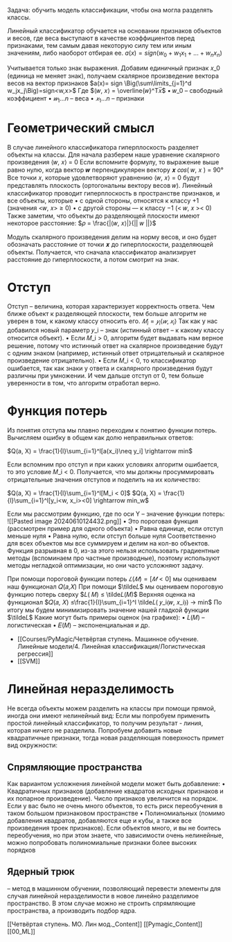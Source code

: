 
Задача: обучить модель классификации, чтобы она могла разделять классы.

Линейный классификатор обучается на основании признаков объектов и весов, где веса выступают в качестве коэффициентов перед признаками, тем самым давая некоторую силу тем или иным значениям, либо наоборот отбирая ее.
$a(x) = sign(w_0 + w_1x_1 + ... + w_nx_n)$

Учитывается только знак выражения.
Добавим единичный признак 𝑥_0 (единица не меняет знак), получаем скалярное произведение вектора весов на вектор признаков
$a(x)= sign \Big(\sum\limits_{j=1}^d w_jx_j\Big)=sign<w,x>$​
Где $⟨𝑤, 𝑥⟩ = \overline{𝑤}^T𝑥̅$
• 𝑤_0 – свободный коэффициент
• $𝑤_1…n$ – веса
• $𝑥_1…n$ – признаки

# Геометрический смысл

В случае линейного классификатора гиперплоскость разделяет объекты на классы.
Для начала разберем наше уравнение скалярного произведения
⟨𝑤, 𝑥⟩ = 0
Если вспомните формулу, то выражение выше равно нулю, когда вектор 𝒘 перпендикулярен вектору 𝒙
𝑐𝑜𝑠( 𝑤, 𝑥 ) = 90°
Все точки 𝑥, которые удовлетворяют уравнению ⟨𝑤, 𝑥⟩ = 0 будут представлять плоскость (ортогональны вектору весов 𝑤).
Линейный классификатор проводит гиперплоскость в пространстве признаков, и все объекты, которые
• с одной стороны, относятся к классу +1 (значения <𝑤, 𝑥> ≥ 0)
• с другой стороны — к классу −1 (< 𝑤, 𝑥 >< 0)
Также заметим, что объекты до разделяющей плоскости имеют некоторое расстояние:
$𝜌 = \frac{|⟨𝑤, 𝑥⟩|}{|| 𝑤 ||}$

Модуль скалярного произведения делим на норму весов, и оно будет обозначать расстояние от точки 𝒙 до гиперплоскости, разделяющей объекты. Получается, что сначала классификатор анализирует расстояние до гиперплоскости, а потом смотрит на знак.

# Отступ

Отступ – величина, которая характеризует корректность ответа. Чем ближе объект к разделяющей плоскости, тем больше алгоритм не уверен в том, к какому классу относить его.
$𝑀_i = 𝑦_i⟨𝑤, 𝑥_i⟩$
Так как у нас добавился новый параметр 𝑦_i – знак (истинный ответ – к какому классу относится объект).
• Если 𝑀_i > 0, алгоритм будет выдавать нам верное решение, потому что истинный ответ на скалярное произведение будут с одним знаком (например, истинный ответ отрицательный и скалярное произведение отрицательно).
• Если 𝑀_i < 0, то классификатор ошибается, так как знаки у ответа и скалярного произведения будут различны при умножении. И чем дальше отступ от 0, тем больше уверенности в том, что алгоритм отработал верно.

# Функция потерь

Из понятия отступа мы плавно переходим к понятию функции потерь. Вычисляем ошибку в общем как долю неправильных ответов:

$Q(a, X) = \frac{1}{l}\sum_{i=1}^l[a(x_i)\neq y_i] \rightarrow min$

Если вспомним про отступ и при каких условиях алгоритм ошибается, то это условие 𝑀_i < 0. Получается, что мы должны просуммировать отрицательные значения отступов и поделить на их количество:


$Q(a, X) = \frac{1}{l}\sum_{i=1}^l[M_i < 0]$
$Q(a, X) = \frac{1}{l}\sum_{i=1}^l[y_i<w, x_i><0] \rightarrow min_w$

Если мы рассмотрим функцию, где по оси Y – значение функции потерь:
![[Pasted image 20240610124432.png]]
• Это пороговая функция (рассмотрен пример для одного объекта)
• Равна единице, если отступ меньше нуля
• Равна нулю, если отступ больше нуля
Соответственно для всех объектов мы все суммируем и делим на кол-во объектов.
Функция разрывная в 0, из-за этого нельзя использовать градиентные методы (вспоминаем про частные производные), поэтому используют методы негладкой оптимизации, но они часто усложняют задачу.


При помощи пороговой функции потерь $𝐿(𝑀) = [𝑀 < 0]$ мы оцениваем наш функционал 𝑄(𝑎,𝑋)
При помощи $\tilde𝐿$ мы оцениваем пороговую функцию потерь сверху
$𝐿( 𝑀) ≤ \tilde𝐿(𝑀)$
Верхняя оценка на функционал
$𝑄(𝑎, 𝑋) ≤\frac{1}{l}\sum_{i=1}^l \tilde𝐿( 𝑦_i⟨𝑤, 𝑥_i⟩) → min$
По итогу мы будем минимизировать значение нашей гладкой функции $\tilde𝐿$
Какие могут быть примеры оценок (на графике):
• 𝐿(𝑀) – логистическая
• 𝐸(𝑀) – экспоненциальная и др.

* [[Courses/PyMagic/Четвёртая ступень. Машинное обучение. Линейные модели/4. Линейная классификация/Логистическая регрессия]]
* [[SVM]]

# Линейная неразделимость

Не всегда объекты можем разделить на классы при помощи прямой, иногда они имеют нелинейный вид:
Если мы попробуем применить простой линейный классификатор, то получим результат - линия, которая ничего не разделила.
Попробуем добавить новые квадратичные признаки, тогда новая разделяющая поверхность примет вид окружности:


## Спрямляющие пространства

Как вариантом усложнения линейной модели может быть добавление:
• Квадратичных признаков (добавление квадратов исходных признаков и их попарное произведение). Число признаков увеличится на порядок. Если у вас было не очень много объектов, то есть риск переобучения в таком большом признаковом пространстве
• Полиномиальных (помимо добавления квадратов, добавляются еще и кубы, а также все произведения троек признаков). Если объектов много, и вы не боитесь переобучения, но при этом знаете, что зависимости очень нелинейные, можно попробовать полиномиальные признаки более высоких порядков 

## Ядерный трюк 
– метод в машинном обучении, позволяющий перевести элементы для случая линейной неразделимости в новое линейно разделимое пространство.
В этом случае можно не строить спрямляющие пространства, а производить подбор ядра.


[[Четвёртая ступень. МO. Лин мод._Content]] [[Pymagic_Content]]  [[00_ML]] 